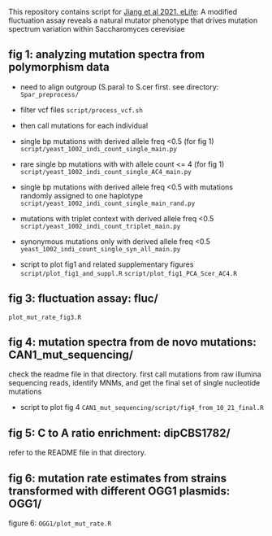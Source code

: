 This repository contains script for [Jiang et al 2021. eLife](https://elifesciences.org/articles/68285): A modified fluctuation assay reveals a natural mutator phenotype that drives mutation spectrum variation within Saccharomyces cerevisiae

## fig 1: analyzing mutation spectra from polymorphism data  

- need to align outgroup (S.para) to S.cer first.
see directory: `Spar_preprocess/`

- filter vcf files
`script/process_vcf.sh`

- then call mutations for each individual
- single bp mutations with derived allele freq <0.5 (for fig 1)
`script/yeast_1002_indi_count_single_main.py`
- rare single bp mutations with with allele count <= 4 (for fig 1)
`script/yeast_1002_indi_count_single_AC4_main.py`

- single bp mutations with derived allele freq <0.5 with mutations randomly assigned to one haplotype
`script/yeast_1002_indi_count_single_main_rand.py`

- mutations with triplet context with derived allele freq <0.5
`script/yeast_1002_indi_count_triplet_main.py`

- synonymous mutations only with derived allele freq <0.5
`yeast_1002_indi_count_single_syn_all_main.py`

- script to plot fig1 and related supplementary figures
`script/plot_fig1_and_suppl.R`
`script/plot_fig1_PCA_Scer_AC4.R`

## fig 3: fluctuation assay: fluc/
`plot_mut_rate_fig3.R`

## fig 4: mutation spectra from de novo mutations: CAN1_mut_sequencing/ 

check the readme file in that directory. first call mutations from raw illumina sequencing reads, identify MNMs, and get the final set of single nucleotide mutations

- script to plot fig 4
`CAN1_mut_sequencing/script/fig4_from_10_21_final.R`

## fig 5: C to A ratio enrichment: dipCBS1782/

refer to the README file in that directory. 

## fig 6: mutation rate estimates from strains transformed with different OGG1 plasmids: OGG1/

figure 6:
`OGG1/plot_mut_rate.R`
